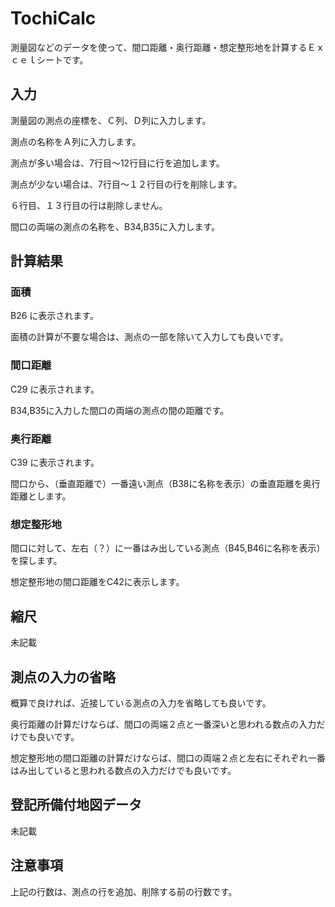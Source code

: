 # TochiCalc

測量図などのデータを使って、間口距離・奥行距離・想定整形地を計算するＥｘｃｅｌシートです。
 
## 入力

測量図の測点の座標を、Ｃ列、Ｄ列に入力します。

測点の名称をＡ列に入力します。

測点が多い場合は、7行目～12行目に行を追加します。

測点が少ない場合は、7行目～１２行目の行を削除します。

６行目、１３行目の行は削除しません。

間口の両端の測点の名称を、B34,B35に入力します。

## 計算結果

### 面積

B26 に表示されます。

面積の計算が不要な場合は、測点の一部を除いて入力しても良いです。

###  間口距離

C29 に表示されます。

B34,B35に入力した間口の両端の測点の間の距離です。

### 奥行距離

C39 に表示されます。

間口から、（垂直距離で）一番遠い測点（B38に名称を表示）の垂直距離を奥行距離とします。

### 想定整形地

間口に対して、左右（？）に一番はみ出している測点（B45,B46に名称を表示）を探します。

想定整形地の間口距離をC42に表示します。

## 縮尺

未記載

## 測点の入力の省略

概算で良ければ、近接している測点の入力を省略しても良いです。

奥行距離の計算だけならば、間口の両端２点と一番深いと思われる数点の入力だけでも良いです。

想定整形地の間口距離の計算だけならば、間口の両端２点と左右にそれぞれ一番はみ出していると思われる数点の入力だけでも良いです。

## 登記所備付地図データ

未記載

## 注意事項

上記の行数は、測点の行を追加、削除する前の行数です。
